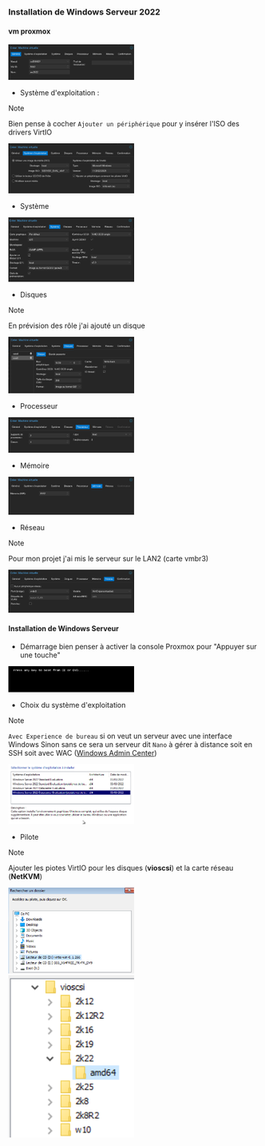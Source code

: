 ### Installation de Windows Serveur 2022 

#### vm proxmox

<img src="./images/01-1.png" width=50%>

- Système d'exploitation :

> [!NOTE]
> Bien pense à cocher `Ajouter un périphérique` pour y insérer l'ISO des drivers VirtIO  

<img src="./images/01-2.png" width=50%>

- Système

<img src="./images/01-3.png" width=50%>

- Disques

> [!NOTE]
> En prévision des rôle j'ai ajouté un disque

<img src="./images/01-4.png" width=50%>

- Processeur

<img src="./images/01-5.png" width=50%>

- Mémoire

<img src="./images/01-6.png" width=50%>

- Réseau

> [!NOTE]
> Pour mon projet j'ai mis le serveur sur le LAN2 (carte vmbr3) 

<img src="./images/01-7.png" width=50%>

#### Installation de Windows Serveur

- Démarrage bien penser à activer la console Proxmox pour "Appuyer sur une touche"

<img src="./images/02-1.png" width=50%>

- Choix du système d'exploitation 

> [!NOTE]
> `Avec Experience de bureau` si on veut un serveur avec une interface Windows
> Sinon sans ce sera un serveur dit `Nano` à gérer à distance soit en SSH soit avec WAC ([Windows Admin Center](https://www.microsoft.com/en-ca/windows-server/windows-admin-center))

<img src="./images/02-3.png" width=50%>

- Pilote 

> [!NOTE]
> Ajouter les piotes VirtIO pour les disques (**vioscsi**) et la carte réseau (**NetKVM**)

<img src="./images/02-4.png" width=50%> <img src="./images/02-5.png" width=50%>







